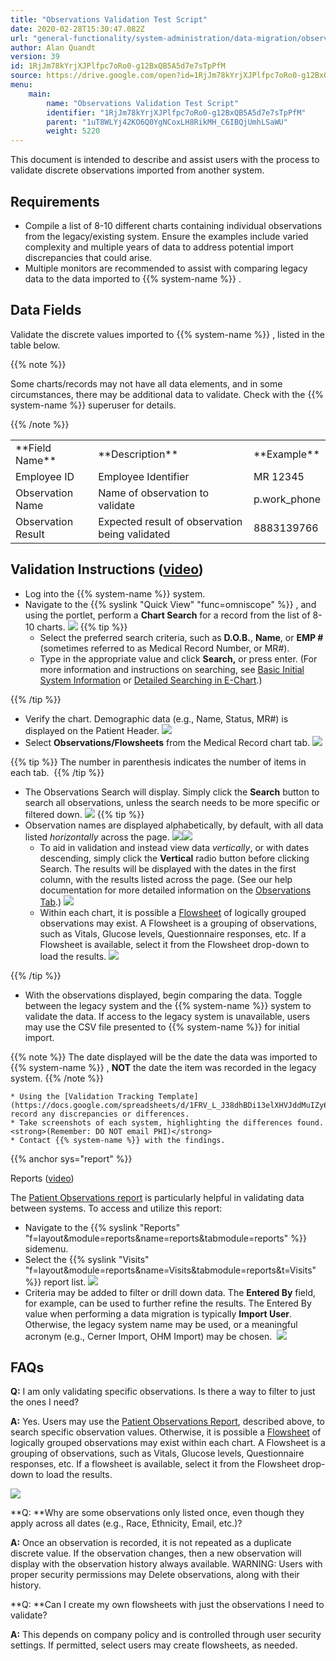 ```yaml
---
title: "Observations Validation Test Script"
date: 2020-02-28T15:30:47.082Z
url: "general-functionality/system-administration/data-migration/observations-validation-test-script.html"
author: Alan Quandt
version: 39
id: 1RjJm78kYrjXJPlfpc7oRo0-g12BxQB5A5d7e7sTpPfM
source: https://drive.google.com/open?id=1RjJm78kYrjXJPlfpc7oRo0-g12BxQB5A5d7e7sTpPfM
menu:
    main:
        name: "Observations Validation Test Script"
        identifier: "1RjJm78kYrjXJPlfpc7oRo0-g12BxQB5A5d7e7sTpPfM"
        parent: "1uT8WLYj42KO6Q0YgNCoxLH8RikMH_C6IBQjUmhLSaWU"
        weight: 5220
---
```

This document is intended to describe and assist users with the process to validate discrete observations imported from another system.

## Requirements

* Compile a list of 8-10 different charts containing individual observations from the legacy/existing system. Ensure the examples include varied complexity and multiple years of data to address potential import discrepancies that could arise.
* Multiple monitors are recommended to assist with comparing legacy data to the data imported to {{% system-name %}} .

## Data Fields 

Validate the discrete values imported to {{% system-name %}} , listed in the table below. 

{{% note %}}

Some charts/records may not have all data elements, and in some circumstances, there may be additional data to validate. Check with the {{% system-name %}} superuser for details.

{{% /note %}}


<table>
  <tr>
    <td>
**Field Name**    </td>
    <td>
**Description**    </td>
    <td>
**Example**    </td>
  </tr>
  <tr>
    <td>
Employee ID    </td>
    <td>
Employee Identifier    </td>
    <td>
MR 12345    </td>
  </tr>
  <tr>
    <td>
Observation Name    </td>
    <td>
Name of observation to validate    </td>
    <td>
p.work_phone    </td>
  </tr>
  <tr>
    <td>
Observation Result    </td>
    <td>
Expected result of observation being validated    </td>
    <td>
8883139766    </td>
  </tr>
</table>

## Validation Instructions ([video](https://drive.google.com/file/d/1-hSqvUnnLgnffj6Rdwgv5xsopPWGhdpr/view?usp=sharing))

* Log into the {{% system-name %}} system.
* Navigate to the {{% syslink "Quick View" "func=omniscope" %}} , and using the portlet, perform a <strong>Chart Search</strong> for a record from the list of 8-10 charts.  ![](../../../external_files/ba2565ae7f28ae2bc3deb4d5c9e480f3.png)  {{% tip %}}
    * Select the preferred search criteria, such as <strong>D.O.B.</strong>, <strong>Name</strong>, or <strong>EMP #</strong> (sometimes referred to as Medical Record Number, or MR#).
    * Type in the appropriate value and click <strong>Search,</strong> or press enter. (For more information and instructions on searching, see [Basic Initial System Information](../../e-chart/basic-initial-system-information.html) or [Detailed Searching in E-Chart](../../e-chart/detailed-searching-in-e-chart.html).)

{{% /tip %}}


* Verify the chart. Demographic data (e.g., Name, Status, MR#) is displayed on the Patient Header.  ![](../../../external_files/fc4a55c6aa34edbba920cbc5479b0638.png) 
* Select <strong>Observations/Flowsheets</strong> from the Medical Record chart tab.  ![](../../../external_files/4a1cf8620e05c10d54ca4e1cc982851c.png)   

{{% tip %}} The number in parenthesis indicates the number of items in each tab.  {{% /tip %}}

* The Observations Search will display. Simply click the <strong>Search</strong> button to search all observations, unless the search needs to be more specific or filtered down.  ![](../../../external_files/a8a891b30173b8665c299e4d2a45b7e9.png)  {{% tip %}}
* Observation names are displayed alphabetically, by default, with all data listed <em>horizontally</em> across the page. ![](../../../external_files/686cd64c35ae0cbf81a9164ec2036efd.png)![](../../../external_files/2d6dfaa487ff4a44b2cb71bb809b2ef7.png) 
    * To aid in validation and instead view data <em>vertically</em>, or with dates descending, simply click the <strong>Vertical</strong> radio button before clicking Search. The results will be displayed with the dates in the first column, with the results listed across the page. (See our help documentation for more detailed information on the [Observations Tab](../../order-and-result-management/observations-tab.html).)  ![](../../../external_files/95943c8a01861746e847325b8344a325.png) 
    * Within each chart, it is possible a [Flowsheet](../../order-and-result-management/observation-flowsheets.html) of logically grouped observations may exist. A Flowsheet is a grouping of observations, such as Vitals, Glucose levels, Questionnaire responses, etc. If a Flowsheet is available, select it from the Flowsheet drop-down to load the results.  ![](../../../external_files/7a3d7a792280ac0b43358e1ed5f1e98f.png)

{{% /tip %}}
 

* With the observations displayed, begin comparing the data. Toggle between the legacy system and the {{% system-name %}} system to validate the data. If access to the legacy system is unavailable, users may use the CSV file presented to {{% system-name %}} for initial import.   

{{% note %}} The date displayed will be the date the data was imported to {{% system-name %}} , **NOT** the date the item was recorded in the legacy system. {{% /note %}}

    * Using the [Validation Tracking Template](https://docs.google.com/spreadsheets/d/1FRV_L_J38dhBDi13elXHVJddMuIZy6Sq5P3Viv9IXxE/edit#gid=0), record any discrepancies or differences.
    * Take screenshots of each system, highlighting the differences found. <strong>(Remember: DO NOT email PHI)</strong>
    * Contact {{% system-name %}} with the findings.

{{% anchor sys="report" %}}

Reports ([video](https://drive.google.com/open?id=1-ivoLFTHd72QsFV4d10yUip3k9do8KQi))

The [Patient Observations report](../../reports/observations-report.html) is particularly helpful in validating data between systems. To access and utilize this report:

* Navigate to the {{% syslink "Reports" "f=layout&module=reports&name=reports&tabmodule=reports" %}} sidemenu.
* Select the {{% syslink "Visits" "f=layout&module=reports&name=Visits&tabmodule=reports&t=Visits" %}} report list.  ![](../../../external_files/452b37ab31bffc744a78834dc2bd8bd9.png)
* Criteria may be added to filter or drill down data. The <strong>Entered By</strong> field, for example, can be used to further refine the results. The Entered By value when performing a data migration is typically <strong>Import User</strong>. Otherwise, the legacy system name may be used, or a meaningful acronym (e.g., Cerner Import, OHM Import) may be chosen.   ![](../../../external_files/00264f0ec0ad27a4850e9aa473591d25.png)

## FAQs

**Q:** I am only validating specific observations. Is there a way to filter to just the ones I need?

**A:** Yes. Users may use the [Patient Observations Report](https://docs.enterprisehealth.com/observations-report-7345005.html), described above, to search specific observation values. Otherwise, it is possible a [Flowsheet](../../order-and-result-management/observation-flowsheets.html) of logically grouped observations may exist within each chart. A Flowsheet is a grouping of observations, such as Vitals, Glucose levels, Questionnaire responses, etc. If a flowsheet is available, select it from the Flowsheet drop-down to load the results.

![](../../../external_files/7a3d7a792280ac0b43358e1ed5f1e98f.png)

**Q: **Why are some observations only listed once, even though they apply across all dates (e.g., Race, Ethnicity, Email, etc.)?

**A:** Once an observation is recorded, it is not repeated as a duplicate discrete value. If the observation changes, then a new observation will display with the observation history always available. WARNING: Users with proper security permissions may Delete observations, along with their history.

**Q: **Can I create my own flowsheets with just the observations I need to validate?

**A:** This depends on company policy and is controlled through user security settings. If permitted, select users may create flowsheets, as needed.







